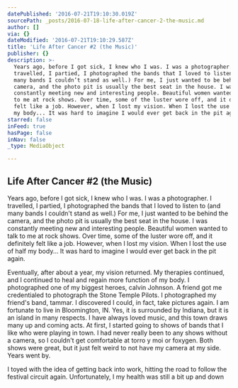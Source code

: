 ```yaml
---
datePublished: '2016-07-21T19:10:30.019Z'
sourcePath: _posts/2016-07-18-life-after-cancer-2-the-music.md
author: []
via: {}
dateModified: '2016-07-21T19:10:29.587Z'
title: 'Life After Cancer #2 (the Music)'
publisher: {}
description: >-
  Years ago, before I got sick, I knew who I was. I was a photographer. I
  travelled, I partied, I photographed the bands that I loved to listen to (and
  many bands I couldn’t stand as well.) For me, I just wanted to be behind the
  camera, and the photo pit is usually the best seat in the house. I was
  constantly meeting new and interesting people. Beautiful women wanted to talk
  to me at rock shows. Over time, some of the luster wore off, and it definitely
  felt like a job. However, when I lost my vision. When I lost the use of half
  my body... It was hard to imagine I would ever get back in the pit again.
starred: false
inFeed: true
hasPage: false
inNav: false
_type: MediaObject

---
```

## Life After Cancer \#2 (the Music)

Years ago, before I got sick, I knew who I was. I was a photographer. I travelled, I partied, I photographed the bands that I loved to listen to (and many bands I couldn't stand as well.) For me, I just wanted to be behind the camera, and the photo pit is usually the best seat in the house. I was constantly meeting new and interesting people. Beautiful women wanted to talk to me at rock shows. Over time, some of the luster wore off, and it definitely felt like a job. However, when I lost my vision. When I lost the use of half my body... It was hard to imagine I would ever get back in the pit again.

Eventually, after about a year, my vision returned. My therapies continued, and I continued to heal and regain more function of my body. I photographed one of my biggest heroes, calvin Johnson. A friend got me credentialed to photograph the Stone Temple Pilots. I photographed my friend's band, tammar. I discovered I could, in fact, take pictures again. I am fortunate to live in Bloomington, IN. Yes, it is surrounded by Indiana, but it is an island in many respects. I have always loved music, and this town draws many up and coming acts. At first, I started going to shows of bands that I like who were playing in town. I had never really been to any shows without a camera, so I couldn't get comfortable at torro y moi or foxygen. Both shows were great, but it just felt weird to not have my camera at my side. Years went by. 

I toyed with the idea of getting back into work, hitting the road to follow the festival circuit again. Unfortunately, I my health was still a bit up and down
